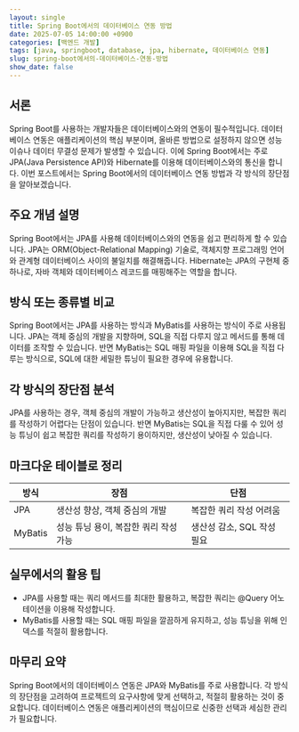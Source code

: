 ```yaml
---
layout: single
title: Spring Boot에서의 데이터베이스 연동 방법
date: 2025-07-05 14:00:00 +0900
categories: [백엔드 개발]
tags: [java, springboot, database, jpa, hibernate, 데이터베이스 연동]
slug: spring-boot에서의-데이터베이스-연동-방법
show_date: false
---
```


## 서론
Spring Boot를 사용하는 개발자들은 데이터베이스와의 연동이 필수적입니다. 데이터베이스 연동은 애플리케이션의 핵심 부분이며, 올바른 방법으로 설정하지 않으면 성능 이슈나 데이터 무결성 문제가 발생할 수 있습니다. 이에 Spring Boot에서는 주로 JPA(Java Persistence API)와 Hibernate를 이용해 데이터베이스와의 통신을 합니다. 이번 포스트에서는 Spring Boot에서의 데이터베이스 연동 방법과 각 방식의 장단점을 알아보겠습니다.

## 주요 개념 설명
Spring Boot에서는 JPA를 사용해 데이터베이스와의 연동을 쉽고 편리하게 할 수 있습니다. JPA는 ORM(Object-Relational Mapping) 기술로, 객체지향 프로그래밍 언어와 관계형 데이터베이스 사이의 불일치를 해결해줍니다. Hibernate는 JPA의 구현체 중 하나로, 자바 객체와 데이터베이스 레코드를 매핑해주는 역할을 합니다.

## 방식 또는 종류별 비교
Spring Boot에서는 JPA를 사용하는 방식과 MyBatis를 사용하는 방식이 주로 사용됩니다. JPA는 객체 중심의 개발을 지향하며, SQL을 직접 다루지 않고 메서드를 통해 데이터를 조작할 수 있습니다. 반면 MyBatis는 SQL 매핑 파일을 이용해 SQL을 직접 다루는 방식으로, SQL에 대한 세밀한 튜닝이 필요한 경우에 유용합니다.

## 각 방식의 장단점 분석
JPA를 사용하는 경우, 객체 중심의 개발이 가능하고 생산성이 높아지지만, 복잡한 쿼리를 작성하기 어렵다는 단점이 있습니다. 반면 MyBatis는 SQL을 직접 다룰 수 있어 성능 튜닝이 쉽고 복잡한 쿼리를 작성하기 용이하지만, 생산성이 낮아질 수 있습니다.

## 마크다운 테이블로 정리

| 방식     | 장점                           | 단점                               |
|----------|--------------------------------|------------------------------------|
| JPA      | 생산성 향상, 객체 중심의 개발 | 복잡한 쿼리 작성 어려움           |
| MyBatis  | 성능 튜닝 용이, 복잡한 쿼리 작성 가능 | 생산성 감소, SQL 작성 필요 |

## 실무에서의 활용 팁
- JPA를 사용할 때는 쿼리 메서드를 최대한 활용하고, 복잡한 쿼리는 @Query 어노테이션을 이용해 작성합니다.
- MyBatis를 사용할 때는 SQL 매핑 파일을 깔끔하게 유지하고, 성능 튜닝을 위해 인덱스를 적절히 활용합니다.

## 마무리 요약
Spring Boot에서의 데이터베이스 연동은 JPA와 MyBatis를 주로 사용합니다. 각 방식의 장단점을 고려하여 프로젝트의 요구사항에 맞게 선택하고, 적절히 활용하는 것이 중요합니다. 데이터베이스 연동은 애플리케이션의 핵심이므로 신중한 선택과 세심한 관리가 필요합니다.